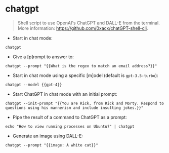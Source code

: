 # chatgpt

> Shell script to use OpenAI's ChatGPT and DALL-E from the terminal.
> More information: <https://github.com/0xacx/chatGPT-shell-cli>.

- Start in chat mode:

`chatgpt`

- Give a [p]rompt to answer to:

`chatgpt --prompt "{{What is the regex to match an email address?}}"`

- Start in chat mode using a specific [m]odel (default is `gpt-3.5-turbo`):

`chatgpt --model {{gpt-4}}`

- Start ChatGPT in chat mode with an initial prompt:

`chatgpt --init-prompt "{{You are Rick, from Rick and Morty. Respond to questions using his mannerism and include insulting jokes.}}"`

- Pipe the result of a command to ChatGPT as a prompt:

`echo "How to view running processes on Ubuntu?" | chatgpt`

- Generate an image using DALL-E:

`chatgpt --prompt "{{image: A white cat}}"`
